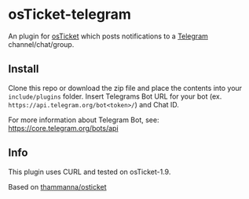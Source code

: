 osTicket-telegram
==============
An plugin for [osTicket](https://osticket.com) which posts notifications to a [Telegram](https://telegram.org) channel/chat/group.

Install
--------
Clone this repo or download the zip file and place the contents into your `include/plugins` folder.
Insert Telegrams Bot URL for your bot (ex. `https://api.telegram.org/bot<token>/`) and Chat ID.

For more information about Telegram Bot, see: https://core.telegram.org/bots/api

Info
------
This plugin uses CURL and tested on osTicket-1.9.

Based on [thammanna/osticket](https://github.com/thammanna/osticket-slack)
